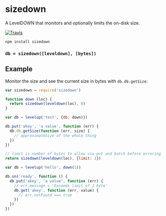 # sizedown

A LevelDOWN that monitors and optionally limits the on-disk size.

[![Travis](http://img.shields.io/travis/karissa/sizedown.svg?style=flat)](https://travis-ci.org/karissa/sizedown)

```
npm install sizedown
```

### `db = sizedown([leveldown], [bytes])`

## Example

Monitor the size and see the current size in bytes with `db.db.getSize`:

```js
var sizedown = require('sizedown')

function down (loc) {
  return sizedown(leveldown(loc), 0)
}

var db = levelup('test', {db: down)})

db.put('akey', 'a value', function (err) {
  db.db.getSize(function (err, size) {
    // approximateSize of the whole thing
  })
})
```


```js
// limit is number of bytes to allow via put and batch before erroring
return sizedown(leveldown(loc), {limit: 1})

var db = levelup('hello', down(1))

db.on('ready', function () {
  db.put('akey', 'a value', function (err) {
    // err.message = 'Exceeds limit of 1 byte'
    db.get('akey', function (err, value) {
      // err.notFound === true
    })
  })
})
```
